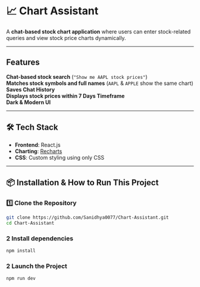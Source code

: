 # 📈 Chart Assistant

A **chat-based stock chart application** where users can enter stock-related queries and view stock price charts dynamically.

---

## **Features**

**Chat-based stock search** (`"Show me AAPL stock prices"`)  
**Matches stock symbols and full names** (`AAPL` & `APPLE` show the same chart)
**Saves Chat History**  
**Displays stock prices within 7 Days Timeframe**  
**Dark & Modern UI**

---

## **🛠️ Tech Stack**

- **Frontend**: React.js
- **Charting**: [Recharts](https://recharts.org/)
- **CSS**: Custom styling using only CSS

---

## **📦 Installation & How to Run This Project**

### **1️⃣ Clone the Repository**

```sh
git clone https://github.com/Sanidhya0077/Chart-Assistant.git
cd Chart-Assistant
```

### **2 Install dependencies**

```sh
npm install
```

### **2 Launch the Project**

```sh
npm run dev
```
